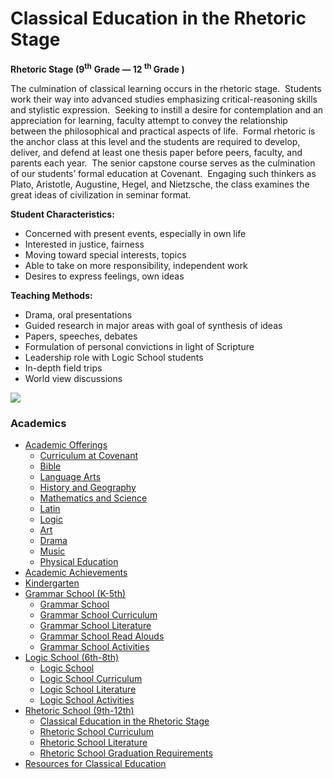# Classical Education in the Rhetoric Stage

<span>**Rhetoric Stage (9<sup>th</sup>**</span> **<span><span>Grade — 12 <sup>th</sup> Grade</span> )</span>**

The culmination of classical learning occurs in the rhetoric stage.  Students work their way into advanced studies emphasizing critical-reasoning skills and stylistic expression.  Seeking to instill a desire for contemplation and an appreciation for learning, faculty attempt to convey the relationship between the philosophical and practical aspects of life.  Formal rhetoric is the anchor class at this level and the students are required to develop, deliver, and defend at least one thesis paper before peers, faculty, and parents each year.  The senior capstone course serves as the culmination of our students’ formal education at Covenant.  Engaging such thinkers as Plato, Aristotle, Augustine, Hegel, and Nietzsche, the class examines the great ideas of civilization in seminar format.

<span></span>**Student Characteristics:**

*   Concerned with present events, especially in own life
*   Interested in justice, fairness
*   Moving toward special interests, topics
*   Able to take on more responsibility, independent work
*   Desires to express feelings, own ideas

**Teaching Methods:**

*   Drama, oral presentations
*   Guided research in major areas with goal of synthesis of ideas
*   Papers, speeches, debates
*   Formulation of personal convictions in light of Scripture
*   Leadership role with Logic School students
*   In-depth field trips
*   World view discussions

![](http://www.covenantclassicalschool.org/uploads/rhetoric-W.jpg)

### Academics

*   [Academic Offerings](http://www.covenantclassicalschool.org/pages/page.asp?page_id=104567)
    *   [Curriculum at Covenant](http://www.covenantclassicalschool.org/curriculum)
    *   [Bible](http://www.covenantclassicalschool.org/pages/page.asp?page_id=104567)
    *   [Language Arts](http://www.covenantclassicalschool.org/pages/page.asp?page_id=104568)
    *   [History and Geography](http://www.covenantclassicalschool.org/pages/page.asp?page_id=104569)
    *   [Mathematics and Science](http://www.covenantclassicalschool.org/pages/page.asp?page_id=104570)
    *   [Latin](http://www.covenantclassicalschool.org/pages/page.asp?page_id=104721)
    *   [Logic](http://www.covenantclassicalschool.org/pages/page.asp?page_id=104572)
    *   [Art](http://www.covenantclassicalschool.org/pages/page.asp?page_id=151325)
    *   [Drama](http://www.covenantclassicalschool.org/pages/page.asp?page_id=151324)
    *   [Music](http://www.covenantclassicalschool.org/pages/page.asp?page_id=104573)
    *   [Physical Education](http://www.covenantclassicalschool.org/pages/page.asp?page_id=104574)
*   [Academic Achievements](http://www.covenantclassicalschool.org/pages/page.asp?page_id=151308)
*   [Kindergarten](http://www.covenantclassicalschool.org/kindergarten)
*   [Grammar School (K-5th)](http://www.covenantclassicalschool.org/pages/page.asp?page_id=98010)
    *   [Grammar School](http://www.covenantclassicalschool.org/grammar)
    *   [Grammar School Curriculum](http://www.covenantclassicalschool.org/pages/page.asp?page_id=98011)
    *   [Grammar School Literature](http://www.covenantclassicalschool.org/pages/page.asp?page_id=99340)
    *   [Grammar School Read Alouds](http://www.covenantclassicalschool.org/pages/page.asp?page_id=102886)
    *   [Grammar School Activities](http://www.covenantclassicalschool.org/pages/page.asp?page_id=98012)
*   [Logic School (6th-8th)](http://www.covenantclassicalschool.org/pages/page.asp?page_id=98133)
    *   [Logic School](http://www.covenantclassicalschool.org/logic-school)
    *   [Logic School Curriculum](http://www.covenantclassicalschool.org/pages/page.asp?page_id=98134)
    *   [Logic School Literature](http://www.covenantclassicalschool.org/pages/page.asp?page_id=99341)
    *   [Logic School Activities](http://www.covenantclassicalschool.org/pages/page.asp?page_id=98135)
*   [Rhetoric School (9th-12th)](http://www.covenantclassicalschool.org/pages/page.asp?page_id=98136)
    *   [Classical Education in the Rhetoric Stage](http://www.covenantclassicalschool.org/pages/page.asp?page_id=98136)
    *   [Rhetoric School Curriculum](http://www.covenantclassicalschool.org/pages/page.asp?page_id=98137)
    *   [Rhetoric School Literature](http://www.covenantclassicalschool.org/pages/page.asp?page_id=112638)
    *   [Rhetoric School Graduation Requirements](http://www.covenantclassicalschool.org/pages/page.asp?page_id=172045)
*   [Resources for Classical Education](http://www.covenantclassicalschool.org/resources)